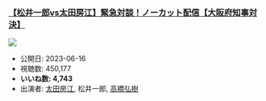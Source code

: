 ### [【松井一郎vs太田房江】緊急対談！ノーカット配信【大阪府知事対決】](https://www.youtube.com/watch?v=xKcfehVUL9U)
[![](https://img.youtube.com/vi/xKcfehVUL9U/sddefault.jpg)](https://www.youtube.com/watch?v=xKcfehVUL9U)
-   公開日: 2023-06-16
-   視聴数: 450,177
-   **いいね数: 4,743**
-   出演者: [太田房江](/rehacq_fan/people/太田房江 "wikilink"), 松井一郎, [高橋弘樹](/rehacq_fan/people/高橋弘樹 "wikilink")
